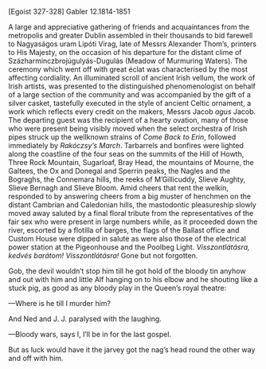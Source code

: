 [Egoist 327-328]
Gabler 12.1814-1851

A large and appreciative gathering of friends and acquaintances from the metropolis and greater Dublin assembled in their thousands to bid farewell to Nagyaságos uram Lipóti Virag, late of Messrs Alexander Thom’s, printers to His Majesty, on the occasion of his departure for the distant clime of Százharminczbrojúgulyás-Dugulás (Meadow of Murmuring Waters). The ceremony which went off with great éclat was characterised by the most affecting cordiality. An illuminated scroll of ancient Irish vellum, the work of Irish artists, was presented to the distinguished phenomenologist on behalf of a large section of the community and was accompanied by the gift of a silver casket, tastefully executed in the style of ancient Celtic ornament, a work which reflects every credit on the makers, Messrs Jacob *agus* Jacob. The departing guest was the recipient of a hearty ovation, many of those who were present being visibly moved when the select orchestra of Irish pipes struck up the wellknown strains of *Come Back to Erin*, followed immediately by *Rakóczsy’s March*. Tarbarrels and bonfires were lighted along the coastline of the four seas on the summits of the Hill of Howth, Three Rock Mountain, Sugarloaf, Bray Head, the mountains of Mourne, the Galtees, the Ox and Donegal and Sperrin peaks, the Nagles and the Bograghs, the Connemara hills, the reeks of M’Gillicuddy, Slieve Aughty, Slieve Bernagh and Slieve Bloom. Amid cheers that rent the welkin, responded to by answering cheers from a big muster of henchmen on the distant Cambrian and Caledonian hills, the mastodontic pleasureship slowly moved away saluted by a final floral tribute from the representatives of the fair sex who were present in large numbers while, as it proceeded down the river, escorted by a flotilla of barges, the flags of the Ballast office and Custom House were dipped in salute as were also those of the electrical power station at the Pigeonhouse and the Poolbeg Light. *Visszontlátásra, kedvés barátom! Visszontlátásra!* Gone but not forgotten.

Gob, the devil wouldn’t stop him till he got hold of the bloody tin anyhow and out with him and little Alf hanging on to his elbow and he shouting like a stuck pig, as good as any bloody play in the Queen’s royal theatre:

—Where is he till I murder him?

And Ned and J. J. paralysed with the laughing.

—Bloody wars, says I, I’ll be in for the last gospel.

But as luck would have it the jarvey got the nag’s head round the other way and off with him.

